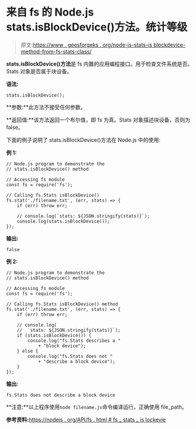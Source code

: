 # 来自 fs 的 Node.js stats.isBlockDevice()方法。统计等级

> 原文:[https://www . geesforgeks . org/node-js-stats-is blockdevice-method-from-fs-stats-class/](https://www.geeksforgeeks.org/node-js-stats-isblockdevice-method-from-fs-stats-class/)

**stats.isBlockDevice()方法**是 fs 内置的应用编程接口。用于检查文件系统是否。Stats 对象是否属于块设备。

**语法:**

```
stats.isBlockDevice();
```

**参数:**此方法不接受任何参数。

**返回值:**该方法返回一个布尔值，即 fs 为真。Stats 对象描述块设备，否则为 false。

下面的例子说明了 stats.isBlockDevice()方法在 Node.js 中的使用:

**例 1:**

```
// Node.js program to demonstrate the 
// stats.isBlockDevice() method

// Accessing fs module
const fs = require('fs');

// Calling fs.Stats isBlockDevice()
fs.stat('./filename.txt', (err, stats) => {
    if (err) throw err;

    // console.log(`stats: ${JSON.stringify(stats)}`);
    console.log(stats.isBlockDevice());
});
```

**输出:**

```
false

```

**例 2:**

```
// Node.js program to demonstrate the 
// stats.isBlockDevice() method

// Accessing fs module
const fs = require('fs');

// Calling fs.Stats isBlockDevice() method
fs.stat('./filename.txt', (err, stats) => {
    if (err) throw err;

    // console.log(
    //  `stats: ${JSON.stringify(stats)}`);
    if (stats.isBlockDevice()) {
        console.log("fs.Stats describes a "
            + "block device");
    } else {
        console.log("fs.Stats does not "
            + "describe a block device");
    }
});
```

**输出:**

```
fs.Stats does not describe a block device

```

**注意:**以上程序使用`node filename.js`命令编译运行，正确使用 file_path。

**参考资料:**[https://nodejs . org/API/fs . html # fs _ stats _ is lockevie](https://nodejs.org/api/fs.html#fs_stats_isblockdevice)